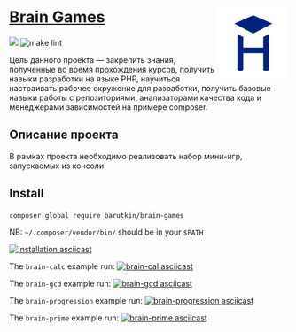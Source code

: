# [Brain Games](https://hexlet.io/professions/php/projects/45)<img src="https://raw.githubusercontent.com/Hexlet/hexletguides.github.io/master/images/hexlet_logo128.png" alt="Hexlet logo" align="right"/>
<a href="https://codeclimate.com/github/barutkin/php-project-lvl1/maintainability"><img src="https://api.codeclimate.com/v1/badges/60a2688d16d8016dca8c/maintainability" /></a>
![make lint](https://github.com/barutkin/php-project-lvl1/workflows/make%20lint/badge.svg)

Цель данного проекта — закрепить знания, полученные во время прохождения курсов, получить навыки разработки на языке PHP, научиться настраивать рабочее окружение для разработки, получить базовые навыки работы с репозиториями, анализаторами качества кода и менеджерами зависимостей на примере composer.

## Описание проекта

В рамках проекта необходимо реализовать набор мини-игр, запускаемых из консоли.

## Install

`composer global require barutkin/brain-games`

NB: `~/.composer/vendor/bin/` should be in your `$PATH`

[![installation asciicast](https://asciinema.org/a/MR8912dFW0WM35heD4geNKeg1.svg)](https://asciinema.org/a/MR8912dFW0WM35heD4geNKeg1)

The `brain-calc` example run:
[![brain-cal asciicast](https://asciinema.org/a/7WeXKDO4elzhX1mVl6VGOYI5M.svg)](https://asciinema.org/a/7WeXKDO4elzhX1mVl6VGOYI5M)

The `brain-gcd` example run:
[![brain-gcd asciicast](https://asciinema.org/a/46vYe813eaicWyrlzGcnK1NtR.svg)](https://asciinema.org/a/46vYe813eaicWyrlzGcnK1NtR)

The `brain-progression` example run:
[![brain-progression asciicast](https://asciinema.org/a/YKCELakiKF4qFrp9ucd7HThor.svg)](https://asciinema.org/a/YKCELakiKF4qFrp9ucd7HThor)

The `brain-prime` example run:
[![brain-prime asciicast](https://asciinema.org/a/Suc57koFuLMyAq3knlXCgSY2O.svg)](https://asciinema.org/a/Suc57koFuLMyAq3knlXCgSY2O)

